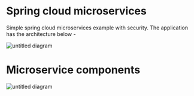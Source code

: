 # Spring cloud microservices

Simple spring cloud microservices example with security. The application has the architecture below - 


![untitled diagram](https://cloud.githubusercontent.com/assets/2116198/21046696/e7758ef6-be2b-11e6-9a36-e9d246a31ca9.png)


# Microservice components

![untitled diagram](https://cloud.githubusercontent.com/assets/2116198/21081505/8866b434-bfee-11e6-98d6-65b02464ffec.png)
